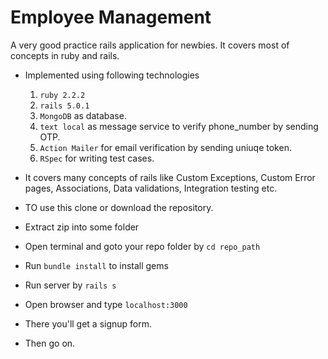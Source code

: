 # Employee Management

A very good practice rails application for newbies. It covers most of concepts in ruby and rails.
* Implemented using following technologies
  1. `ruby 2.2.2`
  2. `rails 5.0.1`
  3. `MongoDB` as database. 
  4. `text local` as message service to verify phone_number by sending OTP.
  5. `Action Mailer` for email verification by sending uniuqe token.
  6. `RSpec` for writing test cases.
  
 * It covers many concepts of rails like Custom Exceptions, Custom Error pages, Associations, Data validations, Integration testing etc.
 * TO use this clone or download the repository.
 * Extract zip into some folder
 * Open terminal and goto your repo folder by `cd repo_path`
 * Run `bundle install` to install gems
 * Run server by `rails s`
 * Open browser and type `localhost:3000`
 * There you'll get a signup form.
 * Then go on.

